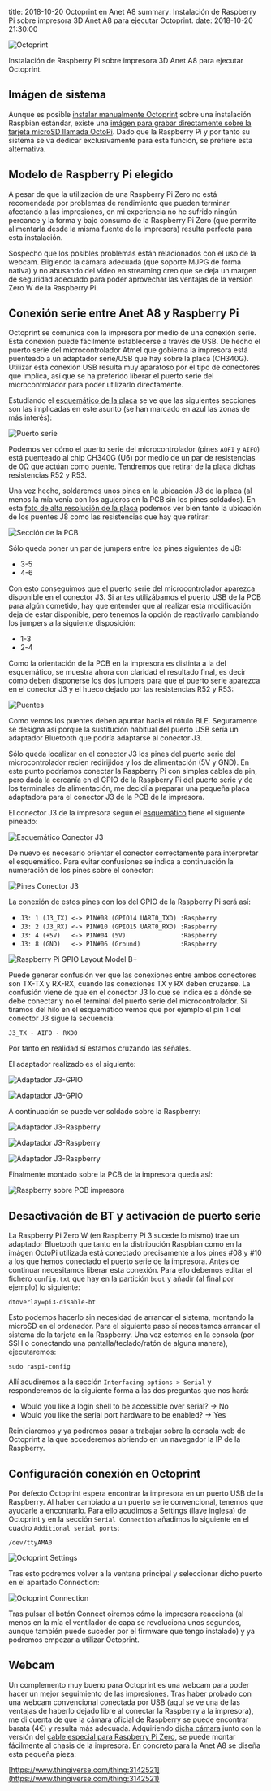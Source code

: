 title: 2018-10-20 Octoprint en Anet A8
summary: Instalación de Raspberry Pi sobre impresora 3D Anet A8 para ejecutar Octoprint.
date: 2018-10-20 21:30:00

![Octoprint](/images/posts/octoprint.jpg)

Instalación de Raspberry Pi sobre impresora 3D Anet A8 para ejecutar Octoprint.

## Imágen de sistema

Aunque es posible [instalar manualmente Octoprint](https://discourse.octoprint.org/t/setting-up-octoprint-on-a-raspberry-pi-running-raspbian/2337) sobre una instalación Raspbian estándar, existe una [imágen para grabar directamente sobre la tarjeta microSD llamada OctoPi](https://octoprint.org/download/). Dado que la Raspberry Pi y por tanto su sistema se va dedicar exclusivamente para esta función, se prefiere esta alternativa.

## Modelo de Raspberry Pi elegido

A pesar de que la utilización de una Raspberry Pi Zero no está recomendada por problemas de rendimiento que pueden terminar afectando a las impresiones, en mi experiencia no he sufrido ningún percance y la forma y bajo consumo de la Raspberry Pi Zero (que permite alimentarla desde la misma fuente de la impresora) resulta perfecta para esta instalación.

Sospecho que los posibles problemas están relacionados con el uso de la webcam. Eligiendo la cámara adecuada (que soporte MJPG de forma nativa) y no abusando del vídeo en streaming creo que se deja un margen de seguridad adecuado para poder aprovechar las ventajas de la versión Zero W de la Raspberry Pi.

## Conexión serie entre Anet A8 y Raspberry Pi

Octoprint se comunica con la impresora por medio de una conexión serie. Esta conexión puede fácilmente establecerse a través de USB. De hecho el puerto serie del microcontrolador Atmel que gobierna la impresora está puenteado a un adaptador serie/USB que hay sobre la placa (CH340G). Utilizar esta conexión USB resulta muy aparatoso por el tipo de conectores que implica, así que se ha preferido liberar el puerto serie del microcontrolador para poder utilizarlo directamente.

Estudiando el [esquemático de la placa](/images/posts/octoprint_ANET3D_Board_Schematic.png) se ve que las siguientes secciones son las implicadas en este asunto (se han marcado en azul las zonas de más interés):

![Puerto serie](/images/posts/octoprint_puerto_serie.png)

Podemos ver cómo el puerto serie del microcontrolador (pines `AOFI` y `AIFO`) está puenteado al chip CH340G (U6) por medio de un par de resistencias de 0Ω que actúan como puente. Tendremos que retirar de la placa dichas resistencias R52 y R53.

Una vez hecho, soldaremos unos pines en la ubicación J8 de la placa (al menos la mía venía con los agujeros en la PCB sin los pines soldados). En esta [foto de alta resolución de la placa](/images/posts/octoprint_hires_pcb.jpg) podemos ver bien tanto la ubicación de los puentes J8 como las resistencias que hay que retirar:

![Sección de la PCB](/images/posts/octoprint_hires_pcb_subsection.jpg)

Sólo queda poner un par de jumpers entre los pines siguientes de J8:

* 3-5
* 4-6

Con esto conseguimos que el puerto serie del microcontrolador aparezca disponible en el conector J3. Si antes utilizábamos el puerto USB de la PCB para algún cometido, hay que entender que al realizar esta modificación deja de estar disponible, pero tenemos la opción de reactivarlo cambiando los jumpers a la siguiente disposición:

* 1-3
* 2-4

Como la orientación de la PCB en la impresora es distinta a la del esquemático, se muestra ahora con claridad el resultado final, es decir cómo deben disponerse los dos jumpers para que el puerto serie aparezca en el conector J3 y el hueco dejado por las resistencias R52 y R53:

![Puentes](/images/posts/octoprint_puentes.jpg)

Como vemos los puentes deben apuntar hacia el rótulo BLE. Seguramente se designa así porque la sustitución habitual del puerto USB sería un adaptador Bluetooth que podría adaptarse al conector J3.

Sólo queda localizar en el conector J3 los pines del puerto serie del microcontrolador recien redirijidos y los de alimentación (5V y GND). En este punto podríamos conectar la Raspberry Pi con simples cables de pin, pero dada la cercanía en el GPIO de la Raspberry Pi del puerto serie y de los terminales de alimentación, me decidí a preparar una pequeña placa adaptadora para el conector J3 de la PCB de la impresora.

El conector J3 de la impresora según el [esquemático](/images/posts/octoprint_ANET3D_Board_Schematic.png) tiene el siguiente pineado:

![Esquemático Conector J3](/images/posts/octoprint_j3.png)

De nuevo es necesario orientar el conector correctamente para interpretar el esquemático. Para evitar confusiones se indica a continuación la numeración de los pines sobre el conector:

![Pines Conector J3](/images/posts/octoprint_conector_j3.jpg)

La conexión de estos pines con los del GPIO de la Raspberry Pi será así:

* `J3: 1 (J3_TX) <-> PIN#08 (GPIO14 UART0_TXD) :Raspberry`
* `J3: 2 (J3_RX) <-> PIN#10 (GPIO15 UART0_RXD) :Raspberry`
* `J3: 4 (+5V)   <-> PIN#04 (5V)               :Raspberry`
* `J3: 8 (GND)   <-> PIN#06 (Ground)           :Raspberry`

![Raspberry Pi GPIO Layout Model B+](/images/posts/Raspberry-Pi-GPIO-Layout-Model-B-Plus.png)

Puede generar confusión ver que las conexiones entre ambos conectores son TX-TX y RX-RX, cuando las conexiones TX y RX deben cruzarse. La confusión viene de que en el conector J3 lo que se indica es a dónde se debe conectar y no el terminal del puerto serie del microcontrolador. Si tiramos del hilo en el esquemático vemos que por ejemplo el pin 1 del conector J3 sigue la secuencia:

    J3_TX - AIFO - RXD0

Por tanto en realidad sí estamos cruzando las señales.

El adaptador realizado es el siguiente:

![Adaptador J3-GPIO](/images/posts/octoprint_adaptador1.jpg)

![Adaptador J3-GPIO](/images/posts/octoprint_adaptador2.jpg)

A continuación se puede ver soldado sobre la Raspberry:

![Adaptador J3-Raspberry](/images/posts/octoprint_adaptador_raspberry1.jpg)

![Adaptador J3-Raspberry](/images/posts/octoprint_adaptador_raspberry2.jpg)

![Adaptador J3-Raspberry](/images/posts/octoprint_adaptador_raspberry3.jpg)

Finalmente montado sobre la PCB de la impresora queda así:

![Raspberry sobre PCB impresora](/images/posts/octoprint.jpg)

## Desactivación de BT y activación de puerto serie

La Raspberry Pi Zero W (en Raspberry Pi 3 sucede lo mismo) trae un adaptador Bluetooth que tanto en la distribución Raspbian como en la imágen OctoPi utilizada está conectado precisamente a los pines #08 y #10 a los que hemos conectado el puerto serie de la impresora. Antes de continuar necesitamos liberar esta conexión. Para ello debemos editar el fichero `config.txt` que hay en la partición `boot` y añadir (al final por ejemplo) lo siguiente:

```
dtoverlay=pi3-disable-bt
```

Esto podemos hacerlo sin necesidad de arrancar el sistema, montando la microSD en el ordenador. Para el siguiente paso sí necesitamos arrancar el sistema de la tarjeta en la Raspberry. Una vez estemos en la consola (por SSH o conectando una pantalla/teclado/ratón de alguna manera), ejecutaremos:

```
sudo raspi-config
```

Allí acudiremos a la sección `Interfacing options > Serial` y responderemos de la siguiente forma a las dos preguntas que nos hará:

* Would you like a login shell to be accessible over serial? -> No
* Would you like the serial port hardware to be enabled?     -> Yes

Reiniciaremos y ya podremos pasar a trabajar sobre la consola web de Octoprint a la que accederemos abriendo en un navegador la IP de la Raspberry.

## Configuración conexión en Octoprint

Por defecto Octoprint espera encontrar la impresora en un puerto USB de la Raspberry. Al haber cambiado a un puerto serie convencional, tenemos que ayudarle a encontrarlo. Para ello acudimos a Settings (llave inglesa) de Octoprint y en la sección `Serial Connection` añadimos lo siguiente en el cuadro `Additional serial ports`:

    /dev/ttyAMA0

![Octoprint Settings](/images/posts/octoprint_settings.png)

Tras esto podremos volver a la ventana principal y seleccionar dicho puerto en el apartado Connection:

![Octoprint Connection](/images/posts/octoprint_connection.png)

Tras pulsar el botón Connect oiremos cómo la impresora reacciona (al menos en la mía el ventilador de capa se revoluciona unos segundos, aunque también puede suceder por el firmware que tengo instalado) y ya podremos empezar a utilizar Octoprint.

## Webcam

Un complemento muy bueno para Octoprint es una webcam para poder hacer un mejor seguimiento de las impresiones. Tras haber probado con una webcam convencional conectada por USB (aquí se ve una de las ventajas de haberlo dejado libre al conectar la Raspberry a la impresora), me di cuenta de que la cámara oficial de Raspberry se puede encontrar barata (4€) y resulta más adecuada. Adquiriendo [dicha cámara](https://es.aliexpress.com/item/Free-Shipping-5MP-New-Raspberry-pi-2-Camera-Module-Board-REV-1-3-5MP-Webcam-Video/32522482332.html) junto con la versión del [cable especial para Raspberry Pi Zero](https://es.aliexpress.com/item/Raspberry-Pi-Zero-Camera-Cable-16-cm-30-cm-FFC-Cable-for-RPI-Zero-Pi0-Raspberry/32820301186.html), se puede montar fácilmente al chasis de la impresora. En concreto para la Anet A8 se diseña esta pequeña pieza:

[https://www.thingiverse.com/thing:3142521](https://www.thingiverse.com/thing:3142521)
